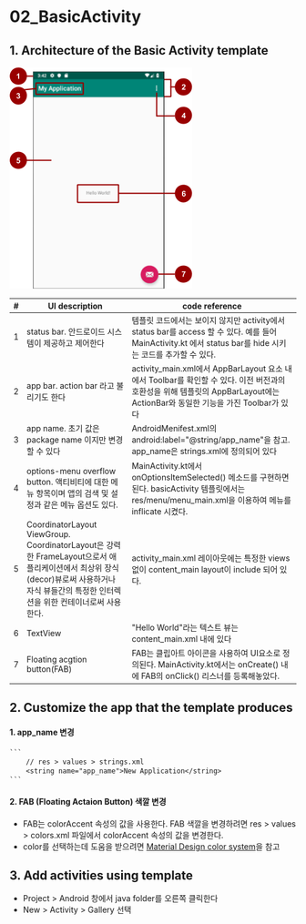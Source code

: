 # 02_BasicActivity
    
## 1. Architecture of the Basic Activity template
![Architecture of the Basic Activity template](3205526bc473631c.png)

|#|UI description|code reference|
|------|---|---|
|1|status bar.  안드로이드 시스템이 제공하고 제어한다 |템플릿 코드에서는 보이지 않지만 activity에서 status bar를 access 할 수 있다. 예를 들어 MainActivity.kt 에서 status bar를 hide 시키는 코드를 추가할 수 있다.|
|2|app bar.  action bar 라고 불리기도 한다 | activity_main.xml에서 AppBarLayout 요소 내에서 Toolbar를 확인할 수 있다. 이전 버전과의 호환성을 위해 템플릿의 AppBarLayout에는 ActionBar와 동일한 기능을 가진 Toolbar가 있다 |
|3|app name.  초기 값은 package name 이지만 변경할 수 있다 | AndroidMenifest.xml의 android:label="@string/app_name"을 참고. app_name은 strings.xml에 정의되어 있다 |
|4|options-menu overflow button.  액티비티에 대한 메뉴 항목이며 앱의 검색 및 설정과 같은 메뉴 옵션도 있다. | MainActivity.kt에서 onOptionsItemSelected() 메소드를 구현하면 된다. basicActivity 템플릿에서는 res/menu/menu_main.xml을 이용하여 메뉴를 inflicate 시켰다.|
|5|CoordinatorLayout ViewGroup.  CoordinatorLayout은 강력한 FrameLayout으로서 애플리케이션에서 최상위 장식(decor)뷰로써 사용하거나 자식 뷰들간의 특정한 인터렉션을 위한 컨테이너로써 사용한다. | activity_main.xml 레이아웃에는 특정한 views 없이 content_main layout이 include 되어 있다.|
|6|TextView | "Hello World"라는 텍스트 뷰는 content_main.xml 내에 있다 |
|7|Floating acgtion button(FAB) | FAB는 클립아트 아이콘을 사용하여 UI요소로 정의된다. MainActivity.kt에서는 onCreate() 내에 FAB의 onClick() 리스너를 등록해놓았다. |


## 2. Customize the app that the template produces
#### 1. app_name 변경
    
    ```
        // res > values > strings.xml
        <string name="app_name">New Application</string>
    ```
    
#### 2. FAB (Floating Actaion Button) 색깔 변경
 - FAB는 colorAccent 속성의 값을 사용한다. FAB 색깔을 변경하려면 res > values > colors.xml 파일에서 colorAccent 속성의 값을 변경한다.
 - color를 선택하는데 도움을 받으려면 [Material Design color system](https://material.io/design/color/the-color-system.html#color-usage-palettes)을 참고

    
## 3. Add activities using template
 - Project > Android 창에서 java folder를 오른쪽 클릭한다
 - New > Activity > Gallery 선택